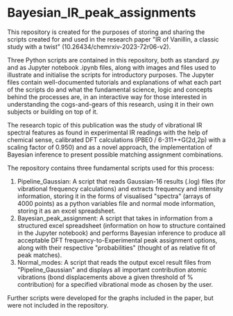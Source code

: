 # Bayesian_IR_peak_assignments
This repository is created for the purposes of storing and sharing the scripts created for and used in the research paper "IR of Vanillin, a classic study with a twist" (10.26434/chemrxiv-2023-72r06-v2). 

Three Python scripts are contained in this repository, both as standard .py and as Jupyter notebook .ipynb files, along with images and files used to illustrate and initialise the scripts for introductory purposes.
The Jupyter files contain well-documented tutorials and explanations of what each part of the scripts do and what the fundamental science, logic and concepts behind the processes are, in an interactive way for those interested in understanding the cogs-and-gears of this research, using it in their own subjects or building on top of it.

The research topic of this publication was the study of vibrational IR spectral features as found in experimental IR readings with the help of chemical sense, calibrated DFT calculations (PBE0 / 6-311++G(2d,2p) with a scaling factor of 0.950) and as a novel approach, the implementation of Bayesian inference to present possible matching assignment combinations.

The repository contains three fundamental scripts used for this process:
  1. Pipeline_Gaussian: A script that reads Gaussian-16 results (.log) files (for vibrational frequency calculations) and extracts frequency and intensity information, storing it in the forms of visualised "spectra" (arrays of 4000 points) as a python variables file and normal mode information, storing it as an excel spreadsheet.
  2. Bayesian_peak_assignment: A script that takes in information from a structured excel spreadsheet (information on how to structure contained in the Jupyter notebook) and performs Bayesian inference to produce all acceptable DFT frequency-to-Experimental peak assignment options, along with their respective "probabilities" (thought of as relative fit of peak matches).
  3. Normal_modes: A script that reads the output excel result files from "Pipeline_Gaussian" and displays all important contribution atomic vibrations (bond displacements above a given threshold of % contribution) for a specified vibrational mode as chosen by the user.

Further scripts were developed for the graphs included in the paper, but were not included in the repository.
